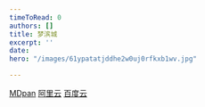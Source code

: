 ```yaml
---
timeToRead: 0
authors: []
title: 梦滨城
excerpt: ''
date: 
hero: "/images/61ypatatjddhe2w0uj0rfkxb1wv.jpg"

---
```

[MDpan](https://mdpan.tk/%E6%A2%A6%E6%BB%A8%E5%9F%8E)
[阿里云](https://www.aliyundrive.com/s/YDpAFxEEV5h)
[百度云](https://pan.baidu.com/s/16l9mJGMJMeWtavfqkciRmQ?pwd=xctk)